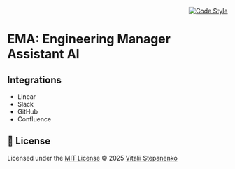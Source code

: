 <p align="right">
    <a href="https://github.com/Nayjest/ema/actions/workflows/code-style.yml" target="_blank"><img src="https://github.com/Nayjest/ema/actions/workflows/code-style.yml/badge.svg" alt="Code Style"></a>
</p>

# EMA: Engineering Manager Assistant AI

## Integrations

- Linear
- Slack
- GitHub
- Confluence


## 📝 License

Licensed under the [MIT License](https://github.com/Nayjest/ai-microcore/blob/main/LICENSE)
© 2025 [Vitalii Stepanenko](mailto:mail@vitaliy.in)
